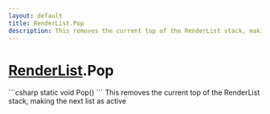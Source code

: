 ```yaml
---
layout: default
title: RenderList.Pop
description: This removes the current top of the RenderList stack, making the next list as active
---
```

# [RenderList]({{site.url}}/Pages/StereoKit/RenderList.html).Pop

<div class='signature' markdown='1'>
```csharp
static void Pop()
```
This removes the current top of the RenderList stack,
making the next list as active
</div>




